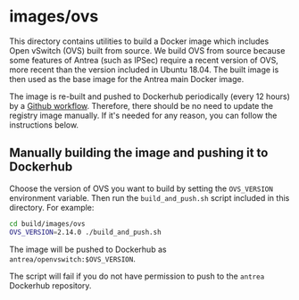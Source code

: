 # images/ovs

This directory contains utilities to build a Docker image which includes Open
vSwitch (OVS) built from source. We build OVS from source because some features
of Antrea (such as IPSec) require a recent version of OVS, more recent than the
version included in Ubuntu 18.04. The built image is then used as the base image
for the Antrea main Docker image.

The image is re-built and pushed to Dockerhub periodically (every 12 hours) by a
[Github workflow](/.github/workflows/update_ovs_image.yml). Therefore, there
should be no need to update the registry image manually. If it's needed for any
reason, you can follow the instructions below.

## Manually building the image and pushing it to Dockerhub

Choose the version of OVS you want to build by setting the `OVS_VERSION`
environment variable. Then run the `build_and_push.sh` script included in this
directory. For example:

```bash
cd build/images/ovs
OVS_VERSION=2.14.0 ./build_and_push.sh
```

The image will be pushed to Dockerhub as `antrea/openvswitch:$OVS_VERSION`.

The script will fail if you do not have permission to push to the `antrea`
Dockerhub repository.
